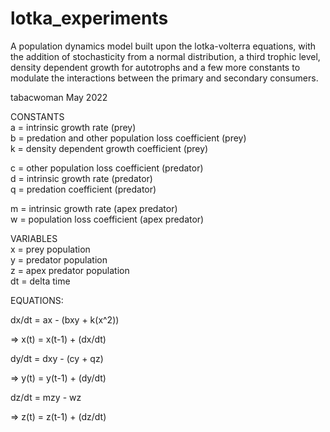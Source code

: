 # lotka_experiments

A population dynamics model built upon the lotka-volterra equations, with the addition of stochasticity from a normal distribution, a third trophic level, density dependent growth for autotrophs and a few more constants to modulate the interactions between the primary and secondary consumers.

tabacwoman May 2022  
  
CONSTANTS  
 a = intrinsic growth rate (prey)  
 b = predation and other population loss coefficient (prey)  
 k = density dependent growth coefficient (prey)  
  
 c = other population loss coefficient (predator)  
 d = intrinsic growth rate (predator)  
 q = predation coefficient (predator)  
  
 m = intrinsic growth rate (apex predator)  
 w = population loss coefficient (apex predator)  
  
 VARIABLES  
 x = prey population  
 y = predator population  
 z = apex predator population  
dt = delta time  
  
  
 EQUATIONS:  
  
 dx/dt = ax - (bxy + k(x^2))  
   
=> x(t) = x(t-1) + (dx/dt)  
  
  
  
 dy/dt = dxy - (cy + qz)  
  
=> y(t) = y(t-1) + (dy/dt)  
   
   
   
 dz/dt = mzy - wz  
   
=> z(t) = z(t-1) + (dz/dt)  